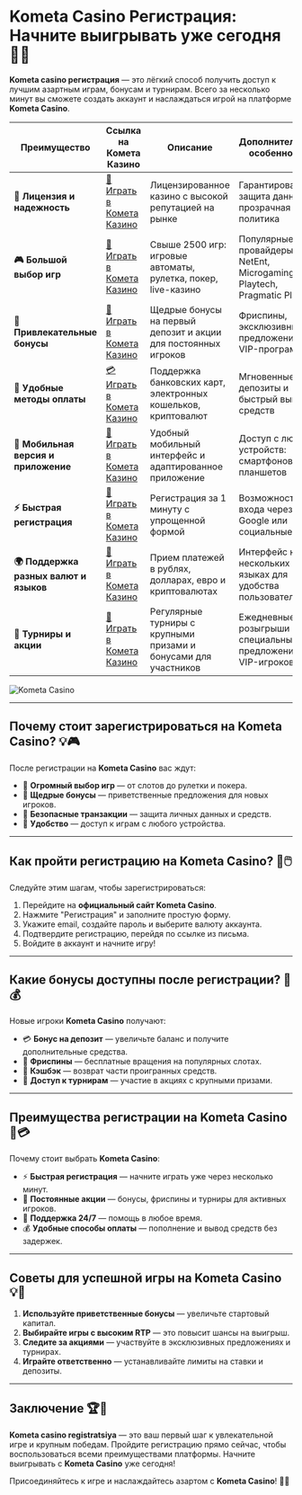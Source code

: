 # Kometa Casino Регистрация: Начните выигрывать уже сегодня 🎰✨

**Kometa casino регистрация** — это лёгкий способ получить доступ к лучшим азартным играм, бонусам и турнирам. Всего за несколько минут вы сможете создать аккаунт и наслаждаться игрой на платформе **Kometa Casino**.

| **Преимущество**                      | **Ссылка на Комета Казино**                | **Описание**                                       | **Дополнительные особенности**                     |
|----------------------------------------|--------------------------------------------|--------------------------------------------------|--------------------------------------------------|
| **🎰 Лицензия и надежность**           | [💎 Играть в Комета Казино](https://brandplay.link/8ZymQJV8) | Лицензированное казино с высокой репутацией на рынке | Гарантированная защита данных и прозрачная политика |
| **🎮 Большой выбор игр**               | [🎉 Играть в Комета Казино](https://brandplay.link/8ZymQJV8) | Свыше 2500 игр: игровые автоматы, рулетка, покер, live-казино | Популярные провайдеры: NetEnt, Microgaming, Playtech, Pragmatic Play |
| **🎁 Привлекательные бонусы**          | [🎯 Играть в Комета Казино](https://brandplay.link/8ZymQJV8) | Щедрые бонусы на первый депозит и акции для постоянных игроков | Фриспины, эксклюзивные предложения и VIP-программы |
| **💸 Удобные методы оплаты**           | [💳 Играть в Комета Казино](https://brandplay.link/8ZymQJV8) | Поддержка банковских карт, электронных кошельков, криптовалют | Мгновенные депозиты и быстрый вывод средств |
| **📱 Мобильная версия и приложение**   | [🚀 Играть в Комета Казино](https://brandplay.link/8ZymQJV8) | Удобный мобильный интерфейс и адаптированное приложение | Доступ с любых устройств: смартфонов и планшетов |
| **⚡ Быстрая регистрация**             | [🔑 Играть в Комета Казино](https://brandplay.link/8ZymQJV8) | Регистрация за 1 минуту с упрощенной формой | Возможность входа через Google или социальные сети |
| **🌍 Поддержка разных валют и языков** | [💸 Играть в Комета Казино](https://brandplay.link/8ZymQJV8) | Прием платежей в рублях, долларах, евро и криптовалютах | Интерфейс на нескольких языках для удобства пользователей |
| **🏅 Турниры и акции**                 | [🎲 Играть в Комета Казино](https://brandplay.link/8ZymQJV8) | Регулярные турниры с крупными призами и бонусами для участников | Ежедневные розыгрыши и специальные предложения для VIP-игроков |

![Kometa Casino](https://miryarche.ru/wp-content/uploads/2024/08/kometa-kazino.webp)

---

## Почему стоит зарегистрироваться на Kometa Casino? 💡🎮

После регистрации на **Kometa Casino** вас ждут:

- 🎰 **Огромный выбор игр** — от слотов до рулетки и покера.
- 🎁 **Щедрые бонусы** — приветственные предложения для новых игроков.
- 🔐 **Безопасные транзакции** — защита личных данных и средств.
- 📱 **Удобство** — доступ к играм с любого устройства.

---

## Как пройти регистрацию на Kometa Casino? 🚀🖱️

Следуйте этим шагам, чтобы зарегистрироваться:

1. Перейдите на **официальный сайт Kometa Casino**.
2. Нажмите "Регистрация" и заполните простую форму.
3. Укажите email, создайте пароль и выберите валюту аккаунта.
4. Подтвердите регистрацию, перейдя по ссылке из письма.
5. Войдите в аккаунт и начните игру!

---

## Какие бонусы доступны после регистрации? 🎁💰

Новые игроки **Kometa Casino** получают:

- 💳 **Бонус на депозит** — увеличьте баланс и получите дополнительные средства.
- 🎰 **Фриспины** — бесплатные вращения на популярных слотах.
- 🌟 **Кэшбэк** — возврат части проигранных средств.
- 🎀 **Доступ к турнирам** — участие в акциях с крупными призами.

---

## Преимущества регистрации на Kometa Casino 🌟💳

Почему стоит выбрать **Kometa Casino**:

- ⚡ **Быстрая регистрация** — начните играть уже через несколько минут.
- 🎲 **Постоянные акции** — бонусы, фриспины и турниры для активных игроков.
- 💬 **Поддержка 24/7** — помощь в любое время.
- 💰 **Удобные способы оплаты** — пополнение и вывод средств без задержек.

---

## Советы для успешной игры на Kometa Casino 💡🎯

1. **Используйте приветственные бонусы** — увеличьте стартовый капитал.
2. **Выбирайте игры с высоким RTP** — это повысит шансы на выигрыш.
3. **Следите за акциями** — участвуйте в эксклюзивных предложениях и турнирах.
4. **Играйте ответственно** — устанавливайте лимиты на ставки и депозиты.

---

## Заключение 🏆🎉

**Kometa casino registratsiya** — это ваш первый шаг к увлекательной игре и крупным победам. Пройдите регистрацию прямо сейчас, чтобы воспользоваться всеми преимуществами платформы. Начните выигрывать с **Kometa Casino** уже сегодня!

Присоединяйтесь к игре и наслаждайтесь азартом с **Kometa Casino**! 🎰🌟
